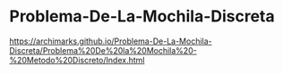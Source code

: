 # Problema-De-La-Mochila-Discreta
https://archimarks.github.io/Problema-De-La-Mochila-Discreta/Problema%20De%20la%20Mochila%20-%20Metodo%20Discreto/Index.html
